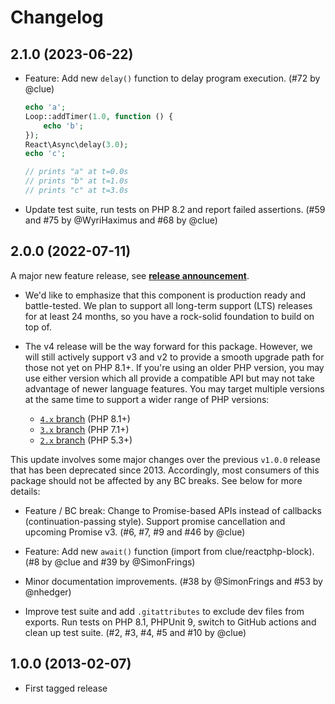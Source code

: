 # Changelog

## 2.1.0 (2023-06-22)

*   Feature: Add new `delay()` function to delay program execution.
    (#72 by @clue)

    ```php
    echo 'a';
    Loop::addTimer(1.0, function () {
        echo 'b';
    });
    React\Async\delay(3.0);
    echo 'c';

    // prints "a" at t=0.0s
    // prints "b" at t=1.0s
    // prints "c" at t=3.0s
    ```

*   Update test suite, run tests on PHP 8.2 and report failed assertions.
    (#59 and #75 by @WyriHaximus and #68 by @clue)

## 2.0.0 (2022-07-11)

A major new feature release, see [**release announcement**](https://clue.engineering/2022/announcing-reactphp-async).

*   We'd like to emphasize that this component is production ready and battle-tested.
    We plan to support all long-term support (LTS) releases for at least 24 months,
    so you have a rock-solid foundation to build on top of.

*   The v4 release will be the way forward for this package. However, we will still
    actively support v3 and v2 to provide a smooth upgrade path for those not yet
    on PHP 8.1+. If you're using an older PHP version, you may use either version
    which all provide a compatible API but may not take advantage of newer language
    features. You may target multiple versions at the same time to support a wider range of
    PHP versions:

    * [`4.x` branch](https://github.com/reactphp/async/tree/4.x) (PHP 8.1+)
    * [`3.x` branch](https://github.com/reactphp/async/tree/3.x) (PHP 7.1+)
    * [`2.x` branch](https://github.com/reactphp/async/tree/2.x) (PHP 5.3+)

This update involves some major changes over the previous `v1.0.0` release that
has been deprecated since 2013. Accordingly, most consumers of this package
should not be affected by any BC breaks. See below for more details:

*   Feature / BC break: Change to Promise-based APIs instead of callbacks (continuation-passing style).
    Support promise cancellation and upcoming Promise v3.
    (#6, #7, #9 and #46 by @clue)

*   Feature: Add new `await()` function (import from clue/reactphp-block).
    (#8 by @clue and #39 by @SimonFrings)

*   Minor documentation improvements.
    (#38 by @SimonFrings and #53 by @nhedger)

*   Improve test suite and add `.gitattributes` to exclude dev files from exports.
    Run tests on PHP 8.1, PHPUnit 9, switch to GitHub actions and clean up test suite.
    (#2, #3, #4, #5 and #10 by @clue)

## 1.0.0 (2013-02-07)

* First tagged release
